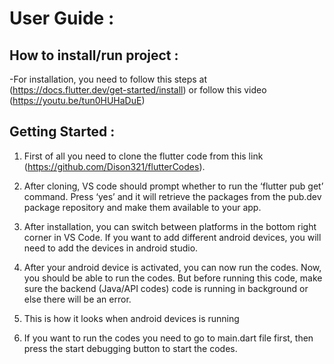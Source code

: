 # User Guide :

## How to install/run project :
-For installation, you need to follow this steps at (https://docs.flutter.dev/get-started/install) or follow this video (https://youtu.be/tun0HUHaDuE)

## Getting Started :

1) First of all you need to clone the flutter code from this link (https://github.com/Dison321/flutterCodes).
2) After cloning, VS code should prompt whether to run the ‘flutter pub get’ command. Press ‘yes’ and it will retrieve the packages from the pub.dev package repository and make them available to your app. 
3) After installation, you can switch between platforms in the bottom right corner in VS Code. If you want to add different android devices, you will need to add the devices in android studio.
	


4) After your android device is activated, you can now run the codes. Now, you should be able to run the codes. But before running this code, make sure the backend (Java/API codes) code is running in background or else there will be an error. 

5) This is how it looks when android devices is running

6) If you want to run the codes you need to go to main.dart file first, then press the start debugging button to start the codes.
